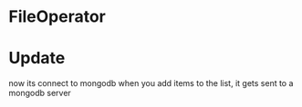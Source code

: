 # FileOperator
# Update
now its connect to mongodb
when you add items to the list, it gets sent to a mongodb server
